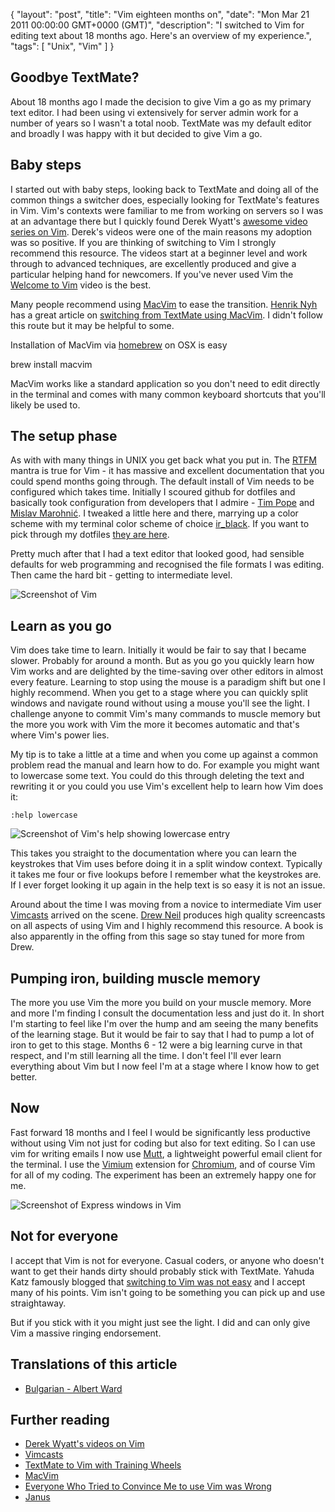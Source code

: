 {
  "layout": "post",
  "title": "Vim eighteen months on",
  "date": "Mon Mar 21 2011 00:00:00 GMT+0000 (GMT)",
  "description": "I switched to Vim for editing text about 18 months ago. Here's an overview of my experience.",
  "tags": [
    "Unix",
    "Vim"
  ]
}

## Goodbye TextMate?

About 18 months ago I made the decision to give Vim a go as my primary text editor. I had been using vi extensively for server admin work for a number of years so I wasn't a total noob. TextMate was my default editor and broadly I was happy with it but decided to give Vim a go. 

## Baby steps

I started out with baby steps, looking back to TextMate and doing all of the common things a switcher does, especially looking for TextMate's features in Vim. Vim's contexts were familiar to me from working on servers so I was at an advantage there but I quickly found Derek Wyatt's [awesome video series on Vim][15]. Derek's videos were one of the main reasons my adoption was so positive. If you are thinking of switching to Vim I strongly recommend this resource. The videos start at a beginner level and work through to advanced techniques, are excellently produced and give a particular helping hand for newcomers. If you've never used Vim the [Welcome to Vim][1] video is the best.

Many people recommend using [MacVim][3] to ease the transition. [Henrik Nyh][4] has a great article on [switching from TextMate using MacVim][5]. I didn't follow this route but it may be helpful to some. 

Installation of MacVim via [homebrew][17] on OSX is easy

brew install macvim

MacVim works like a standard application so you don't need to edit directly in the terminal and comes with many common keyboard shortcuts that you'll likely be used to. 

## The setup phase

As with with many things in UNIX you get back what you put in. The [RTFM][2] mantra is true for Vim - it has massive and excellent documentation that you could spend months going through. The default install of Vim needs to be configured which takes time. Initially I scoured github for dotfiles and basically took configuration from developers that I admire - [Tim Pope][6] and [Mislav Marohni&#263;][18]. I tweaked a little here and there, marrying up a color scheme with my terminal color scheme of choice [ir\_black][7]. If you want to pick through my dotfiles [they are here][8].

Pretty much after that I had a text editor that looked good, had sensible defaults for web programming and recognised the file formats I was editing. Then came the hard bit - getting to intermediate level.

![Screenshot of Vim][16]

## Learn as you go

Vim does take time to learn. Initially it would be fair to say that I became slower. Probably for around a month. But as you go you quickly learn how Vim works and are delighted by the time-saving over other editors in almost every feature. Learning to stop using the mouse is a paradigm shift but one I highly recommend. When you get to a stage where you can quickly split windows and navigate round without using a mouse you'll see the light. I challenge anyone to commit Vim's many commands to muscle memory but the more you work with Vim the more it becomes automatic and that's where Vim's power lies. 

My tip is to take a little at a time and when you come up against a common problem read the manual and learn how to do. For example you might want to lowercase some text. You could do this through deleting the text and rewriting it or you could you use Vim's excellent help to learn how Vim does it:

    :help lowercase

![Screenshot of Vim's help showing lowercase entry][19]

This takes you straight to the documentation where you can learn the keystrokes that Vim uses before doing it in a split window context. Typically it takes me four or five lookups before I remember what the keystrokes are. If I ever forget looking it up again in the help text is so easy it is not an issue.  

Around about the time I was moving from a novice to intermediate Vim user [Vimcasts][9] arrived on the scene. [Drew Neil][10] produces high quality screencasts on all aspects of using Vim and I highly recommend this resource. A book is also apparently in the offing from this sage so stay tuned for more from Drew. 

## Pumping iron, building muscle memory

The more you use Vim the more you build on your muscle memory. More and more I'm finding I consult the documentation less and just do it. In short I'm starting to feel like I'm over the hump and am seeing the many benefits of the learning stage. But it would be fair to say that I had to pump a lot of iron to get to this stage. Months 6 - 12 were a big learning curve in that respect, and I'm still learning all the time. I don't feel I'll ever learn everything about Vim but I now feel I'm at a stage where I know how to get better.

## Now

Fast forward 18 months and I feel I would be significantly less productive without using Vim not just for coding but also for text editing. So I can use vim for writing emails I now use [Mutt][11], a lightweight powerful email client for the terminal. I use the [Vimium][12] extension for [Chromium][13], and of course Vim for all of my coding. The experiment has been an extremely happy one for me.

![Screenshot of Express windows in Vim][20]

## Not for everyone

I accept that Vim is not for everyone. Casual coders, or anyone who doesn't want to get their hands dirty should probably stick with TextMate. Yahuda Katz famously blogged that [switching to Vim was not easy][14] and I accept many of his points. Vim isn't going to be something you can pick up and use straightaway. 

But if you stick with it you might just see the light. I did and can only give Vim a massive ringing endorsement. 

## Translations of this article

* [Bulgarian - Albert Ward][22]

## Further reading

* [Derek Wyatt's videos on Vim][15]
* [Vimcasts][9]
* [TextMate to Vim with Training Wheels][5]
* [MacVim][3]
* [Everyone Who Tried to Convince Me to use Vim was Wrong][14]
* [Janus][21]

[1]: http://vimeo.com/6999927
[2]: http://en.wikipedia.org/wiki/RTFM
[3]: http://code.google.com/p/macvim/
[4]: http://henrik.nyh.se/
[5]: http://henrik.nyh.se/2011/01/textmate-to-vim-with-training-wheels
[6]: https://github.com/tpope/tpope
[7]: http://blog.toddwerth.com/entries/show/6
[8]: https://github.com/shapeshed/dotfiles
[9]: http://vimcasts.org/
[10]: http://drewneil.com/
[11]: http://www.mutt.org/
[12]: https://chrome.google.com/webstore/detail/dbepggeogbaibhgnhhndojpepiihcmeb
[13]: http://www.chromium.org/Home
[14]: http://yehudakatz.com/2010/07/29/everyone-who-tried-to-convince-me-to-use-vim-was-wrong/
[15]: http://vimeo.com/user1690209/videos
[16]: http://shapeshed.com/images/articles/vim_screenshot.png
[17]: https://github.com/mxcl/homebrew
[18]: https://github.com/mislav/dotfiles
[19]: http://shapeshed.com/images/articles/lowercase_vim_help.png
[20]: http://shapeshed.com/images/articles/express_screenshot.png
[21]: https://github.com/carlhuda/janus
[22]: http://www.fatcow.com/edu/eighteen-months-bg/
